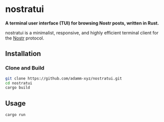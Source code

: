# nostratui

**A terminal user interface (TUI) for browsing Nostr posts, written in Rust.**

nostratui is a minimalist, responsive, and highly efficient terminal client for the [Nostr](https://nostr.com) protocol.

## Installation

### Clone and Build

```bash
git clone https://github.com/adamm-xyz/nostratui.git
cd nostratui
cargo build
```

## Usage

```bash
cargo run
```
